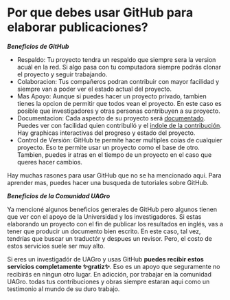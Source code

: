 # Por que debes usar GitHub para elaborar publicaciones?

***Beneficios de GitHub***

* Respaldo: Tu proyecto tendra un respaldo que siempre sera la version acuál en la red. Si algo pasa con tu computadora siempre podrás clonar el proyecto y seguir trabajando.
* Colaboracion: Tus compañeros podran contribuir con mayor facilidad y siempre van a poder ver el estado actual del proyecto.
* Mas Apoyo: Aunque si puedes hacer un proyecto privado, tambien tienes la opcion de permitir que todos vean el proyecto. En este caso es posible que investigadores y otras personas contribuyen a su proyecto.
* Documentacion: Cada aspecto de su proyecto será [documentado](https://github.com/TravisA9/Plantilla/graphs/code-frequency). Puedes ver con facilidad quien contribulló y el [indole de la contribución](https://github.com/TravisA9/Plantilla/network). Hay graphicas interactivas del progreso y estado del proyecto.
* Control de Versión: GitHub te permite hacer multiples coias de cualquier proyecto. Eso te permite usar un proyecto como el base de otro. Tambien, puedes ir atras en el tiempo de un proyecto en el caso que queres hacer cambios.

Hay muchas rasones para usar GitHub que no se ha mencionado aqui. Para aprender mas, puedes hacer una busqueda de 
tutoriales sobre GitHub.


***Beneficios de la Comunidad UAGro***

Ya mencioné algunos beneficios generales de GitHub pero algunos tienen que ver con el 
apoyo de la Universidad y los investigadores. Si estas elaborando un proyecto con el 
fin de publicar los resultados en inglés, vas a tener que producir un documento bien escrito.
En este caso, tal vez, tendrías que buscar un traductór y despues un revisor. Pero, el costo 
de estos servicios suele ser muy alto. 

Si eres un investigadór de UAGro y usas GitHub **puedes recibir estos servicios completamente 
:sparkles:gratiz:sparkles:**. Eso es un apoyo que seguramente no recibirás en ningun otro lugar.
En adicción, por trabajar en la comunidad UAGro. todas tus contribuciones y obras siempre estaran 
aqui como un testimonio al mundo de su duro trabajo. 
